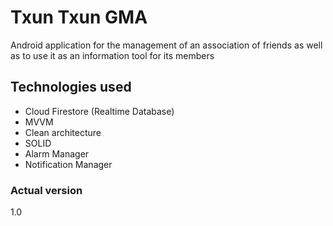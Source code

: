 # Txun Txun GMA

Android application for the management of an association of friends as well as to use it as an information tool for its members

## Technologies used
* Cloud Firestore (Realtime Database)
* MVVM
* Clean architecture
* SOLID
* Alarm Manager
* Notification Manager

### Actual version
1.0
